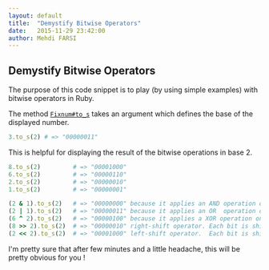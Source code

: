 ```yaml
---
layout: default
title:  "Demystify Bitwise Operators"
date:   2015-11-29 23:42:00
author: Mehdi FARSI
---
```


## Demystify Bitwise Operators



The purpose of this code snippet is to play (by using simple examples) with bitwise operators in Ruby.


  The method [`Fixnum#to_s`](http://ruby-doc.org/core-2.2.0/Fixnum.html#method-i-to_s) takes an argument which defines the base of the displayed number.

```ruby
3.to_s(2) # => "00000011"
```

This is helpful for displaying the result of the bitwise operations in base 2.

```ruby
8.to_s(2)         # => "00001000"
6.to_s(2)         # => "00000110"
2.to_s(2)         # => "00000010"
1.to_s(2)         # => "00000001"

(2 & 1).to_s(2)   # => "00000000" because it applies an AND operation on each bit. (1 & 1) match
(2 | 1).to_s(2)   # => "00000011" because it applies an OR  operation on each bit. (1 | 1), (1 | 0), (0 | 1) match
(6 ^ 2).to_s(2)   # => "00000100" because it applies a XOR operation on each bit.  (1 | 0), (0 | 1) match
(8 >> 2).to_s(2)  # => "00000010" right-shift operator. Each bit is shifted 2 bits to the right.
(2 << 2).to_s(2)  # => "00001000" left-shift operator.  Each bit is shifted 2 bits to the left.
```

I'm pretty sure that after few minutes and a little headache, this will be pretty obvious for you !
